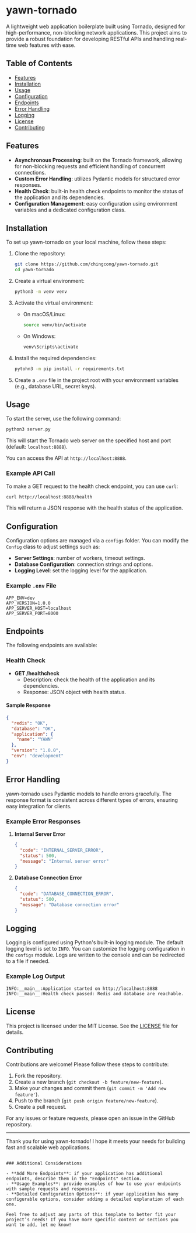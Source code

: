 # yawn-tornado

A lightweight web application boilerplate built using Tornado, designed for high-performance, non-blocking network applications. This project aims to provide a robust foundation for developing RESTful APIs and handling real-time web features with ease.

## Table of Contents

- [Features](#features)
- [Installation](#installation)
- [Usage](#usage)
- [Configuration](#configuration)
- [Endpoints](#endpoints)
- [Error Handling](#error-handling)
- [Logging](#logging)
- [License](#license)
- [Contributing](#contributing)

## Features

- **Asynchronous Processing**: built on the Tornado framework, allowing for non-blocking requests and efficient handling of concurrent connections.
- **Custom Error Handling**: utilizes Pydantic models for structured error responses.
- **Health Check**: built-in health check endpoints to monitor the status of the application and its dependencies.
- **Configuration Management**: easy configuration using environment variables and a dedicated configuration class.

## Installation

To set up yawn-tornado on your local machine, follow these steps:

1. Clone the repository:

   ```bash
   git clone https://github.com/chingcong/yawn-tornado.git
   cd yawn-tornado
   ```

2. Create a virtual environment:

   ```bash
   python3 -m venv venv
   ```

3. Activate the virtual environment:

   - On macOS/Linux:
     ```bash
     source venv/bin/activate
     ```
   - On Windows:
     ```bash
     venv\Scripts\activate
     ```

4. Install the required dependencies:

   ```bash
   pytohn3 -m pip install -r requirements.txt
   ```

5. Create a `.env` file in the project root with your environment variables (e.g., database URL, secret keys).

## Usage

To start the server, use the following command:

```bash
python3 server.py
```

This will start the Tornado web server on the specified host and port (default: `localhost:8888`).

You can access the API at `http://localhost:8888`.

### Example API Call

To make a GET request to the health check endpoint, you can use `curl`:

```bash
curl http://localhost:8888/health
```

This will return a JSON response with the health status of the application.

## Configuration

Configuration options are managed via a `configs` folder. You can modify the `Config` class to adjust settings such as:

- **Server Settings**: number of workers, timeout settings.
- **Database Configuration**: connection strings and options.
- **Logging Level**: set the logging level for the application.

### Example `.env` File

```env
APP_ENV=dev
APP_VERSION=1.0.0
APP_SERVER_HOST=localhost
APP_SERVER_PORT=8000
```

## Endpoints

The following endpoints are available:

### Health Check

- **GET /healthcheck**
  - Description: check the health of the application and its dependencies.
  - Response: JSON object with health status.

#### Sample Response

```json
{
  "redis": "OK",
  "database": "OK",
  "application": {
    "name": "YAWN"
  },
  "version": "1.0.0",
  "env": "development"
}
```

## Error Handling

yawn-tornado uses Pydantic models to handle errors gracefully. The response format is consistent across different types of errors, ensuring easy integration for clients.

### Example Error Responses

1. **Internal Server Error**

   ```json
   {
     "code": "INTERNAL_SERVER_ERROR",
     "status": 500,
     "message": "Internal server error"
   }
   ```

2. **Database Connection Error**

   ```json
   {
     "code": "DATABASE_CONNECTION_ERROR",
     "status": 500,
     "message": "Database connection error"
   }
   ```

## Logging

Logging is configured using Python's built-in logging module. The default logging level is set to `INFO`. You can customize the logging configuration in the `configs` module. Logs are written to the console and can be redirected to a file if needed.

### Example Log Output

```
INFO:__main__:Application started on http://localhost:8888
INFO:__main__:Health check passed: Redis and database are reachable.
```

## License

This project is licensed under the MIT License. See the [LICENSE](LICENSE) file for details.

## Contributing

Contributions are welcome! Please follow these steps to contribute:

1. Fork the repository.
2. Create a new branch (`git checkout -b feature/new-feature`).
3. Make your changes and commit them (`git commit -m 'Add new feature'`).
4. Push to the branch (`git push origin feature/new-feature`).
5. Create a pull request.

For any issues or feature requests, please open an issue in the GitHub repository.

---

Thank you for using yawn-tornado! I hope it meets your needs for building fast and scalable web applications.

```

### Additional Considerations

- **Add More Endpoints**: if your application has additional endpoints, describe them in the "Endpoints" section.
- **Usage Examples**: provide examples of how to use your endpoints with sample requests and responses.
- **Detailed Configuration Options**: if your application has many configurable options, consider adding a detailed explanation of each one.

Feel free to adjust any parts of this template to better fit your project’s needs! If you have more specific content or sections you want to add, let me know!
```
